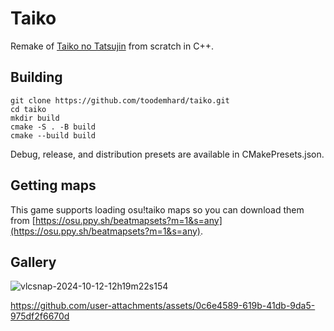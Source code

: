 # Taiko
Remake of [Taiko no Tatsujin](https://en.wikipedia.org/wiki/Taiko_no_Tatsujin) from scratch in C++.

## Building
```
git clone https://github.com/toodemhard/taiko.git
cd taiko
mkdir build
cmake -S . -B build
cmake --build build
```
Debug, release, and distribution presets are available in CMakePresets.json.

## Getting maps
This game supports loading osu!taiko maps so you can download them from [https://osu.ppy.sh/beatmapsets?m=1&s=any](https://osu.ppy.sh/beatmapsets?m=1&s=any).

## Gallery

![vlcsnap-2024-10-12-12h19m22s154](https://github.com/user-attachments/assets/a7eade20-9aaa-4a67-aadf-7bd415fc93d1)

https://github.com/user-attachments/assets/0c6e4589-619b-41db-9da5-975df2f6670d
